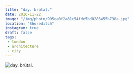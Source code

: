 ```yaml
---
title: "day. brütal."
date: 2016-11-22
image: "/img/photo/995ea0f2a81c54fde5bd0286455b738a.jpg"
location: "Shoreditch"
instagram: true
draft: false
tags:
 - london
 - architecture
 - city
---
```


![day. brütal.](/img/photo/995ea0f2a81c54fde5bd0286455b738a.jpg)
